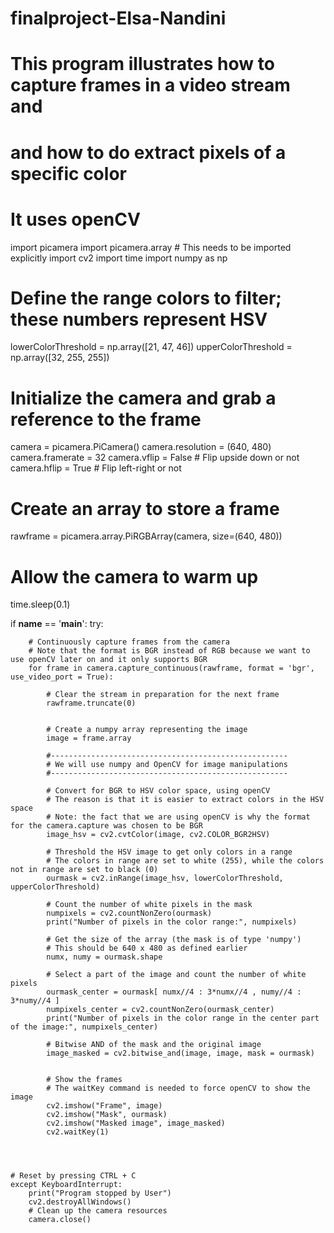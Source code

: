 # finalproject-Elsa-Nandini
# This program illustrates how to capture frames in a video stream and
# and how to do extract pixels of a specific color
# It uses openCV

import picamera
import picamera.array                                   # This needs to be imported explicitly
import cv2
import time
import numpy as np                                      



# Define the range colors to filter; these numbers represent HSV
lowerColorThreshold = np.array([21, 47, 46])
upperColorThreshold = np.array([32, 255, 255])


# Initialize the camera and grab a reference to the frame
camera = picamera.PiCamera()
camera.resolution = (640, 480)
camera.framerate = 32
camera.vflip = False                            # Flip upside down or not
camera.hflip = True                             # Flip left-right or not


# Create an array to store a frame
rawframe = picamera.array.PiRGBArray(camera, size=(640, 480))


# Allow the camera to warm up
time.sleep(0.1)


if __name__ == '__main__':
    try:
        
        # Continuously capture frames from the camera
        # Note that the format is BGR instead of RGB because we want to use openCV later on and it only supports BGR
        for frame in camera.capture_continuous(rawframe, format = 'bgr', use_video_port = True):

            # Clear the stream in preparation for the next frame
            rawframe.truncate(0)

            
            # Create a numpy array representing the image
            image = frame.array     

            #-----------------------------------------------------
            # We will use numpy and OpenCV for image manipulations
            #-----------------------------------------------------

            # Convert for BGR to HSV color space, using openCV
            # The reason is that it is easier to extract colors in the HSV space
            # Note: the fact that we are using openCV is why the format for the camera.capture was chosen to be BGR
            image_hsv = cv2.cvtColor(image, cv2.COLOR_BGR2HSV)

            # Threshold the HSV image to get only colors in a range
            # The colors in range are set to white (255), while the colors not in range are set to black (0)
            ourmask = cv2.inRange(image_hsv, lowerColorThreshold, upperColorThreshold)

            # Count the number of white pixels in the mask
            numpixels = cv2.countNonZero(ourmask)
            print("Number of pixels in the color range:", numpixels)
       
            # Get the size of the array (the mask is of type 'numpy')
            # This should be 640 x 480 as defined earlier
            numx, numy = ourmask.shape

            # Select a part of the image and count the number of white pixels
            ourmask_center = ourmask[ numx//4 : 3*numx//4 , numy//4 : 3*numy//4 ]
            numpixels_center = cv2.countNonZero(ourmask_center)
            print("Number of pixels in the color range in the center part of the image:", numpixels_center)
           
            # Bitwise AND of the mask and the original image
            image_masked = cv2.bitwise_and(image, image, mask = ourmask)


            # Show the frames
            # The waitKey command is needed to force openCV to show the image
            cv2.imshow("Frame", image)
            cv2.imshow("Mask", ourmask)
            cv2.imshow("Masked image", image_masked)  
            cv2.waitKey(1)




    # Reset by pressing CTRL + C
    except KeyboardInterrupt:
        print("Program stopped by User")
        cv2.destroyAllWindows()
        # Clean up the camera resources
        camera.close()
